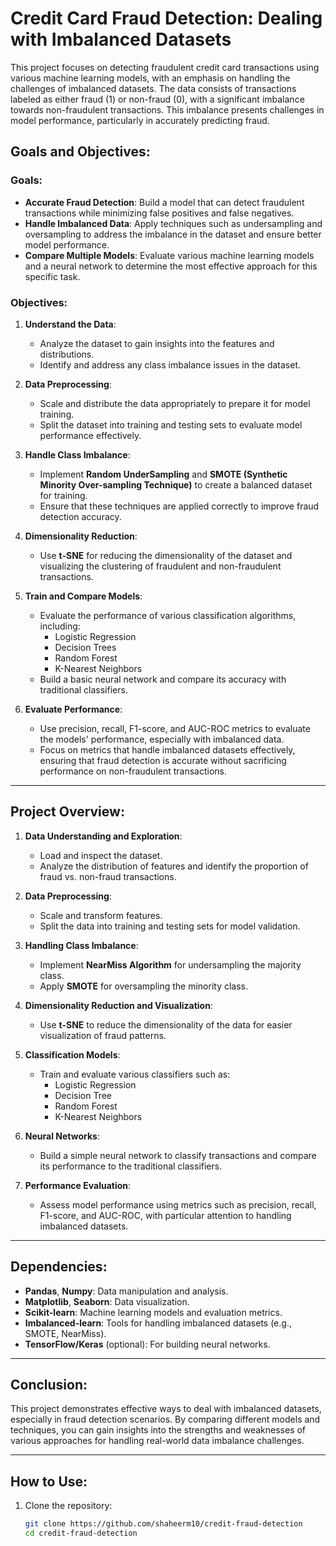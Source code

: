 # Credit Card Fraud Detection: Dealing with Imbalanced Datasets

This project focuses on detecting fraudulent credit card transactions using various machine learning models, with an emphasis on handling the challenges of imbalanced datasets. The data consists of transactions labeled as either fraud (1) or non-fraud (0), with a significant imbalance towards non-fraudulent transactions. This imbalance presents challenges in model performance, particularly in accurately predicting fraud.

## Goals and Objectives:

### Goals:
- **Accurate Fraud Detection**: Build a model that can detect fraudulent transactions while minimizing false positives and false negatives.
- **Handle Imbalanced Data**: Apply techniques such as undersampling and oversampling to address the imbalance in the dataset and ensure better model performance.
- **Compare Multiple Models**: Evaluate various machine learning models and a neural network to determine the most effective approach for this specific task.

### Objectives:
1. **Understand the Data**:
   - Analyze the dataset to gain insights into the features and distributions.
   - Identify and address any class imbalance issues in the dataset.

2. **Data Preprocessing**:
   - Scale and distribute the data appropriately to prepare it for model training.
   - Split the dataset into training and testing sets to evaluate model performance effectively.

3. **Handle Class Imbalance**:
   - Implement **Random UnderSampling** and **SMOTE (Synthetic Minority Over-sampling Technique)** to create a balanced dataset for training.
   - Ensure that these techniques are applied correctly to improve fraud detection accuracy.

4. **Dimensionality Reduction**:
   - Use **t-SNE** for reducing the dimensionality of the dataset and visualizing the clustering of fraudulent and non-fraudulent transactions.

5. **Train and Compare Models**:
   - Evaluate the performance of various classification algorithms, including:
     - Logistic Regression
     - Decision Trees
     - Random Forest
     - K-Nearest Neighbors
   - Build a basic neural network and compare its accuracy with traditional classifiers.

6. **Evaluate Performance**:
   - Use precision, recall, F1-score, and AUC-ROC metrics to evaluate the models' performance, especially with imbalanced data.
   - Focus on metrics that handle imbalanced datasets effectively, ensuring that fraud detection is accurate without sacrificing performance on non-fraudulent transactions.

---

## Project Overview:

1. **Data Understanding and Exploration**:
   - Load and inspect the dataset.
   - Analyze the distribution of features and identify the proportion of fraud vs. non-fraud transactions.

2. **Data Preprocessing**:
   - Scale and transform features.
   - Split the data into training and testing sets for model validation.

3. **Handling Class Imbalance**:
   - Implement **NearMiss Algorithm** for undersampling the majority class.
   - Apply **SMOTE** for oversampling the minority class.

4. **Dimensionality Reduction and Visualization**:
   - Use **t-SNE** to reduce the dimensionality of the data for easier visualization of fraud patterns.

5. **Classification Models**:
   - Train and evaluate various classifiers such as:
     - Logistic Regression
     - Decision Tree
     - Random Forest
     - K-Nearest Neighbors

6. **Neural Networks**:
   - Build a simple neural network to classify transactions and compare its performance to the traditional classifiers.

7. **Performance Evaluation**:
   - Assess model performance using metrics such as precision, recall, F1-score, and AUC-ROC, with particular attention to handling imbalanced datasets.

---

## Dependencies:

- **Pandas**, **Numpy**: Data manipulation and analysis.
- **Matplotlib**, **Seaborn**: Data visualization.
- **Scikit-learn**: Machine learning models and evaluation metrics.
- **Imbalanced-learn**: Tools for handling imbalanced datasets (e.g., SMOTE, NearMiss).
- **TensorFlow/Keras** (optional): For building neural networks.

---

## Conclusion:

This project demonstrates effective ways to deal with imbalanced datasets, especially in fraud detection scenarios. By comparing different models and techniques, you can gain insights into the strengths and weaknesses of various approaches for handling real-world data imbalance challenges.

---

## How to Use:

1. Clone the repository:
   ```bash
   git clone https://github.com/shaheerm10/credit-fraud-detection
   cd credit-fraud-detection
